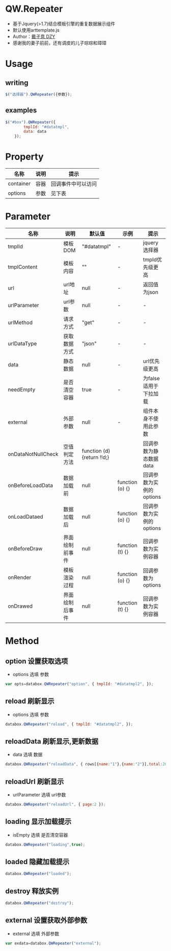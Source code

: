 # QW.Repeater
* 基于Jquery(>1.7)结合模板引擎的重复数据展示组件
* 默认使用arttemplate.js
* Author：[戴子意 DZY](http://www.daiziyi.com/)
* 感谢我的妻子前前，还有调皮的儿子琮琮和璋璋

# Usage
## writing
```javascript
$("选择器").QWRepeater({参数});
```
## examples
```javascript
$("#box").QWRepeater({
        tmplId: "#datatmpl",
        data: data
    });
```
	
# Property
| 名称 | 说明  | 提示 |
| ------------ | ------------ | ------------ |
| container| 容器 | 回调事件中可以访问 |
| options| 参数 | 见下表 |

# Parameter
| 名称 | 说明  | 默认值  | 示例  | 提示 |
| ------------ | ------------ | ------------ | ------------ | ------------ |
| tmplId| 模板DOM | "#datatmpl" | - | jquery选择器 |
| tmplContent| 模板内容 | "" | - | tmpId优先级更高 |
| url| url地址 | null | - | 返回值为json |
| urlParameter| url参数 | null | - | - |
| urlMethod| 请求方式 | "get" | - | - |
| urlDataType| 获取数据方式 | "json" | - | - |
| data| 静态数据 | null | - | url优先级更高 | 
| needEmpty| 是否清空容器 | true | - | 为false适用于下拉加载 |
| external| 外部参数 | null | - | 组件本身不使用此参数 |
| onDataNotNullCheck| 空值判定方法 | function (d) {return !!d;} |  | 回调参数为静态数据data |
| onBeforeLoadData| 数据加载前 | null | function (o) {} | 回调参数为实例的options |
| onLoadDataed| 数据加载后 | null | function (o) {} | 回调参数为实例的options |
| onBeforeDraw| 界面绘制前事件 | null | function (t) {} | 回调参数为实例容器 |
| onRender| 模板渲染过程 | null | function (o) {} | 回调参数为options |
| onDrawed| 界面绘制后事件 | null | function (t) {}  | 回调参数为实例容器 |

# Method
## option 设置获取选项
* options 选填 参数
```javascript
var opts=databox.QWRepeater("option", { tmplId: "#datatmpl2", });
```
## reload 刷新显示
* options 选填 参数
```javascript
databox.QWRepeater("reload", { tmplId: "#datatmpl2", });
```
## reloadData 刷新显示,更新数据
* data 选填 数据
```javascript
databox.QWRepeater("reloadData", { rows[{name:"1"},{name:"2"}],total:20});
```
## reloadUrl 刷新显示
* urlParameter 选填 url参数
```javascript
databox.QWRepeater("reloadUrl", { page:2 });
```
## loading 显示加载提示
* isEmpty 选填 是否清空容器
```javascript
databox.QWRepeater("loading",true);
```
## loaded 隐藏加载提示
```javascript
databox.QWRepeater("loaded");
```
## destroy 释放实例
```javascript
databox.QWRepeater("destroy");
```
## external 设置获取外部参数
* external 选填 外部参数
```javascript
var exdata=databox.QWRepeater("external");
```
